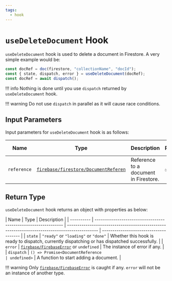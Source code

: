 ```yaml
---
tags:
  - hook
---
```


# `useDeleteDocument` Hook

`useDeleteDocument` hook is used to delete a document in Firestore. A very simple example would be:

```typescript
const docRef = doc(firestore, "collectionName", "docId");
const { state, dispatch, error } = useDeleteDocument(docRef);
const docRef = await dispatch();
```

!!! info
Nothing is done until you use `dispatch` returned by `useDeleteDocument` hook.

!!! warning
Do not use `dispatch` in parallel as it will cause race conditions.

## Input Parameters

Input parameters for `useDeleteDocument` hook is as follows:

| Name        | Type                                                            | Description                           | Required | Default Value |
| ----------- | --------------------------------------------------------------- | ------------------------------------- | -------- | ------------- |
| `reference` | [`firebase/firestore/DocumentReferen`][DocumentReferenceRefDoc] | Reference to a document in Firestore. | ✅       | -             |

## Return Type

`useDeleteDocument` hook returns an object with properties as below:

| Name       | Type                                                           | Description                                                                                   |
| ---------- | -------------------------------------------------------------- | --------------------------------------------------------------------------------------------- | -------------------------------------- |
| `state`    | `"ready"` or `"loading"` or `"done"`                           | Whether this hook is ready to dispatch, currently dispatching or has dispatched successfully. |
| `error`    | [`firebase/FirebaseError`][FirebaseErrorRefDoc] or `undefined` | The instance of error if any.                                                                 |
| `dispatch` | `() => Promise<DocumentReference                               | undefined>`                                                                                   | A function to start adding a document. |

!!! warning
Only [`firebase/FirebaseError`][FirebaseErrorRefDoc] is caught if any. `error` will not be an instance of another type.

[DocumentReferenceRefDoc]: https://firebase.google.com/docs/reference/node/firebase.firestore.DocumentReference
[FirebaseErrorRefDoc]: https://firebase.google.com/docs/reference/node/firebase.FirebaseError
